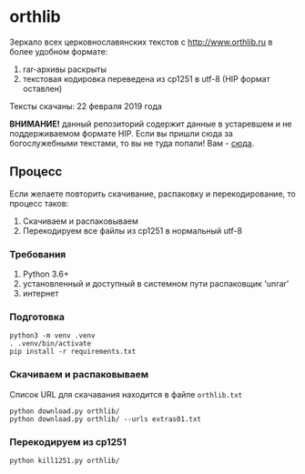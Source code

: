 # orthlib

Зеркало всех церковнославянских текстов с http://www.orthlib.ru в более удобном формате:
1. rar-архивы раскрыты
2. текстовая кодировка переведена из cp1251 в utf-8 (HIP формат оставлен)

Тексты скачаны: 22 февраля 2019 года

**ВНИМАНИЕ!** данный репозиторий содержит данные в устаревшем и не поддерживаемом формате HIP.
Если вы пришли сюда за богослужебными текстами, то вы не туда попали!
Вам - [сюда](https://github.com/slavonic/cu-books).

## Процесс

Если желаете повторить скачивание, распаковку и перекодирование, то процесс таков:
1. Скачиваем и распаковываем
2. Перекодируем все файлы из cp1251 в нормальный utf-8

### Требования

1. Python 3.6+
2. установленный и доступный в системном пути распаковщик 'unrar'
3. интернет

### Подготовка
```
python3 -m venv .venv
. .venv/bin/activate
pip install -r requirements.txt
```

### Скачиваем и распаковываем

Список URL для скачавания находится в файле `orthlib.txt`
```
python download.py orthlib/
python download.py orthlib/ --urls extras01.txt
```

### Перекодируем из cp1251
```
python kill1251.py orthlib/
```